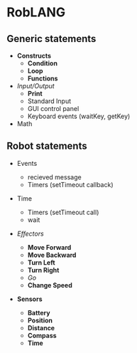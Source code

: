 # RobLANG

## Generic statements

- **Constructs**
	- **Condition**
	- **Loop**
	- **Functions**
- *Input/Output*
	- **Print**
	- Standard Input
	- GUI control panel
	- Keyboard events (waitKey, getKey)
- Math

## Robot statements

- Events  
	- recieved message
	- Timers (setTimeout callback)
- Time
	- Timers (setTimeout call)
	- wait

- *Effectors*
	- **Move Forward**
	- **Move Backward**
	- **Turn Left**
	- **Turn Right**
	- *Go*
	- **Change Speed**
- **Sensors**
	- **Battery**
	- **Position**
	- **Distance**
	- **Compass**
	- **Time**



